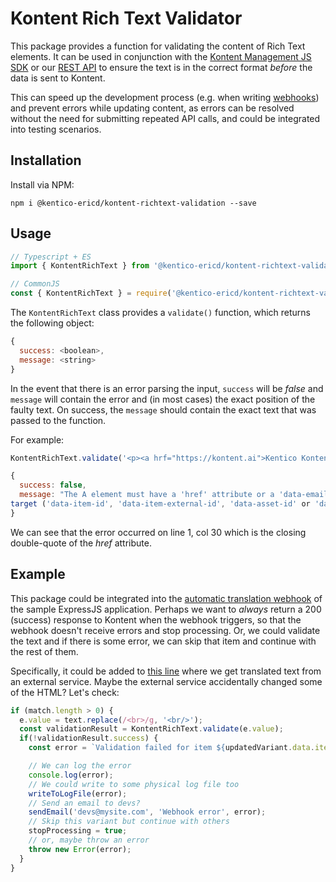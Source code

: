 # Kontent Rich Text Validator

This package provides a function for validating the content of Rich Text elements. It can be used in conjunction with the [Kontent Management JS SDK](https://github.com/Kentico/kontent-management-sdk-js) or our [REST API](https://docs.kontent.ai/reference/management-api-v2#operation/upsert-a-language-variant) to ensure the text is in the correct format _before_ the data is sent to Kontent.

This can speed up the development process (e.g. when writing [webhooks](https://docs.kontent.ai/tutorials/develop-apps/integrate/webhooks?tech=javascript)) and prevent errors while updating content, as errors can be resolved without the need for submitting repeated API calls, and could be integrated into testing scenarios.

## Installation

Install via NPM:

`npm i @kentico-ericd/kontent-richtext-validation --save`

## Usage

```js
// Typescript + ES
import { KontentRichText } from '@kentico-ericd/kontent-richtext-validation'
```

```js
// CommonJS
const { KontentRichText } = require('@kentico-ericd/kontent-richtext-validation');
```

The `KontentRichText` class provides a `validate()` function, which returns the following object:

```js
{
  success: <boolean>,
  message: <string>
}
```

In the event that there is an error parsing the input, `success` will be _false_ and `message` will contain the error and (in most cases) the exact position of the faulty text. On success, the `message` should contain the exact text that was passed to the function.

For example:

```js
KontentRichText.validate('<p><a hrf="https://kontent.ai">Kentico Kontent</a></p>')
```
```js
{
  success: false,
  message: "The A element must have a 'href' attribute or a 'data-email-address' attribute or a data attribute that identifies the link 
target ('data-item-id', 'data-item-external-id', 'data-asset-id' or 'data-asset-external-id'). (1, 30)"
}
```

We can see that the error occurred on line 1, col 30 which is the closing double-quote of the _href_ attribute.

## Example

This package could be integrated into the [automatic translation webhook](https://github.com/Kentico/kontent-sample-app-express-js#automatic-content-translation) of the sample ExpressJS application. Perhaps we want to _always_ return a 200 (success) response to Kontent when the webhook triggers, so that the webhook doesn't receive errors and stop processing. Or, we could validate the text and if there is some error, we can skip that item and continue with the rest of them.

Specifically, it could be added to [this line](https://github.com/Kentico/kontent-sample-app-express-js/blob/master/routes/webhook.js#L119) where we get translated text from an external service. Maybe the external service accidentally changed some of the HTML? Let's check:

```js
if (match.length > 0) {
  e.value = text.replace(/<br>/g, '<br/>');
  const validationResult = KontentRichText.validate(e.value);
  if(!validationResult.success) {
    const error = `Validation failed for item ${updatedVariant.data.item.id} element ${e.id}: ${validationResult.message}`;

    // We can log the error
    console.log(error);
    // We could write to some physical log file too
    writeToLogFile(error);
    // Send an email to devs?
    sendEmail('devs@mysite.com', 'Webhook error', error);
    // Skip this variant but continue with others
    stopProcessing = true;
    // or, maybe throw an error
    throw new Error(error);
  }
}
```